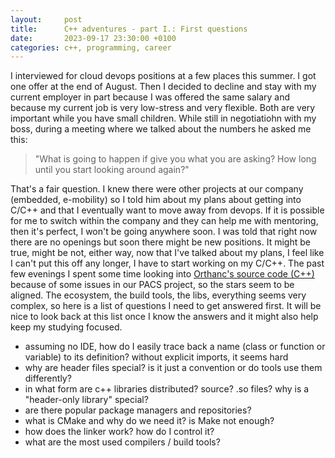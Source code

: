 ```yaml
---
layout:     post
title:      C++ adventures - part I.: First questions
date:       2023-09-17 23:30:00 +0100
categories: c++, programming, career
---
```

I interviewed for cloud devops positions at a few places this summer. I got one offer at the end of August.
Then I decided to decline and stay with my current employer in part because I was offered the same salary and because
my current job is very low-stress and very flexible. Both are very important while you have small children.
While still in negotiatiohn with my boss, during a meeting where we talked about the numbers he asked me this:

> "What is going to happen if give you what you are asking? How long until you start looking around again?"

That's a fair question. 
I knew there were other projects at our company (embedded, e-mobility) so I told him about my plans about getting into C/C++ and that I eventually want to move away from devops. If it is possible for me to switch within the company and they can help me with mentoring, then it's perfect, I won't be going anywhere soon.
I was told that right now there are no openings but soon there might be new positions.
It might be true, might be not, either way, now that I've talked about my plans, I feel like I can't put this off any longer, I have to start working on my C/C++. The past few evenings I spent some time looking into [Orthanc's source code (C++)][orthanc-source] because of some issues in our PACS project, so the stars seem to be aligned.
The ecosystem, the build tools, the libs, everything seems very complex, so here is a list of questions I need to get answered first.
It will be nice to look back at this list once I know the answers and it might also help keep my studying focused.

- assuming no IDE, how do I easily trace back a name (class or function or variable) to its definition? without explicit imports, it seems hard
- why are header files special? is it just a convention or do tools use them differently?
- in what form are c++ libraries distributed? source? .so files? why is a "header-only library" special?
- are there popular package managers and repositories?
- what is CMake and why do we need it? is Make not enough?
- how does the linker work? how do I control it?
- what are the most used compilers / build tools?

[orthanc-source]: https://hg.orthanc-server.com/
